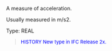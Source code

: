 A measure of acceleration.

Usually measured in m/s2.

Type: REAL

> <font size="-1" color="#0000FF">HISTORY New type in IFC Release 2x.
</font>